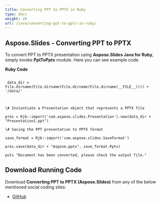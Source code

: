 ```yaml
---
title: Converting PPT to PPTX in Ruby
type: docs
weight: 20
url: /java/converting-ppt-to-pptx-in-ruby/
---
```


## **Aspose.Slides - Converting PPT to PPTX**
To convert PPT to PPTX presentation using **Aspose.Slides Java for Ruby**, simply invoke **PptToPptx** module. Here you can see example code.

**Ruby Code**

```

 data_dir = File.dirname(File.dirname(File.dirname(File.dirname(__FILE__)))) + '/data/'



\# Instantiate a Presentation object that represents a PPTX file

pres = Rjb::import('com.aspose.slides.Presentation').new(data_dir + "Presentation1.ppt")

\# Saving the PPT presentation to PPTX format

save_format = Rjb::import('com.aspose.slides.SaveFormat')

pres.save(data_dir + "Aspose.pptx", save_format.Pptx)

puts "Document has been converted, please check the output file."

```
## **Download Running Code**
Download **Converting PPT to PPTX (Aspose.Slides)** from any of the below mentioned social coding sites:

- [GitHub](https://github.com/aspose-slides/Aspose.Slides-for-Java/tree/master/Plugins/Aspose_Slides_Java_for_Ruby/lib/asposeslidesjava/Presentation/ppttopptx.rb)

